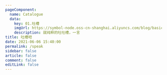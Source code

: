 ```yaml
---
pageComponent:
  name: Catalogue
  data:
    key: 01.吐槽
    imgUrl: https://symbol-node.oss-cn-shanghai.aliyuncs.com/blog/basic/speak_tucao.png
    description: 就纯粹的吐吐槽，一言
title: 吐槽吧
date: 2021-06-06 15:40:00
permalink: /speak
sidebar: false
article: false
comment: false
editLink: false
---
```

